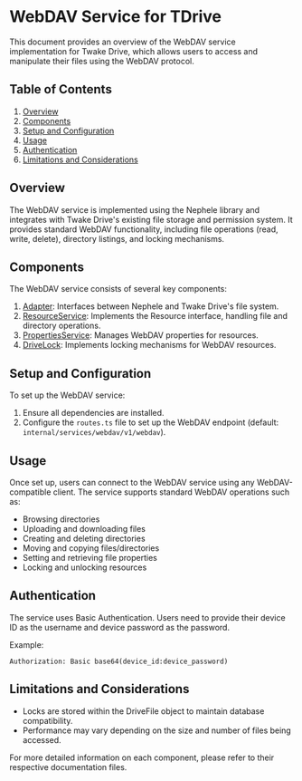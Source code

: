 # WebDAV Service for TDrive

This document provides an overview of the WebDAV service implementation for Twake Drive, which allows users to access and manipulate their files using the WebDAV protocol.

## Table of Contents

1. [Overview](#overview)
2. [Components](#components)
3. [Setup and Configuration](#setup-and-configuration)
4. [Usage](#usage)
5. [Authentication](#authentication)
6. [Limitations and Considerations](#limitations-and-considerations)

## Overview

The WebDAV service is implemented using the Nephele library and integrates with Twake Drive's existing file storage and permission system. It provides standard WebDAV functionality, including file operations (read, write, delete), directory listings, and locking mechanisms.

## Components

The WebDAV service consists of several key components:

1. [Adapter](Adapter.md): Interfaces between Nephele and Twake Drive's file system.
2. [ResourceService](ResourceService.md): Implements the Resource interface, handling file and directory operations.
3. [PropertiesService](PropertiesService.md): Manages WebDAV properties for resources.
4. [DriveLock](DriveLock.md): Implements locking mechanisms for WebDAV resources.

## Setup and Configuration

To set up the WebDAV service:

1. Ensure all dependencies are installed.
2. Configure the `routes.ts` file to set up the WebDAV endpoint (default: `internal/services/webdav/v1/webdav`).

## Usage

Once set up, users can connect to the WebDAV service using any WebDAV-compatible client. The service supports standard WebDAV operations such as:

- Browsing directories
- Uploading and downloading files
- Creating and deleting directories
- Moving and copying files/directories
- Setting and retrieving file properties
- Locking and unlocking resources

## Authentication

The service uses Basic Authentication. Users need to provide their device ID as the username and device password as the password.

Example:
```
Authorization: Basic base64(device_id:device_password)
```

## Limitations and Considerations

- Locks are stored within the DriveFile object to maintain database compatibility.
- Performance may vary depending on the size and number of files being accessed.

For more detailed information on each component, please refer to their respective documentation files.